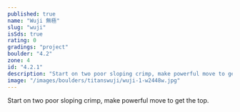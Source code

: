 ```yaml
---
published: true
name: "Wuji 無極"
slug: "wuji"
isSds: true
rating: 0
gradings: "project"
boulder: "4.2"
zone: 4
id: "4.2.1"
description: "Start on two poor sloping crimp, make powerful move to get the top."
image: "/images/boulders/titanswuji/wuji-1-w2448w.jpg"
---
```


Start on two poor sloping crimp, make powerful move to get the top.

